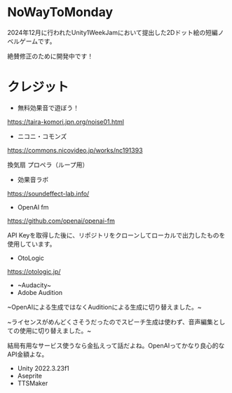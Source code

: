 # NoWayToMonday
2024年12月に行われたUnity1WeekJamにおいて提出した2Dドット絵の短編ノベルゲームです。

絶賛修正のために開発中です！
# クレジット
- 無料効果音で遊ぼう！

https://taira-komori.jpn.org/noise01.html

- ニコニ・コモンズ

https://commons.nicovideo.jp/works/nc191393

換気扇 プロペラ（ループ用）
- 効果音ラボ

https://soundeffect-lab.info/
- OpenAI fm

https://github.com/openai/openai-fm

API Keyを取得した後に、リポジトリをクローンしてローカルで出力したものを使用しています。
- OtoLogic

https://otologic.jp/

- ~Audacity~
- Adobe Audition

~OpenAIによる生成ではなくAuditionによる生成に切り替えました。~

~ライセンスがめんどくさそうだったのでスピーチ生成は使わず、音声編集としての使用に切り替えました。~

結局有用なサービス使うなら金払えって話だよね。OpenAIってかなり良心的なAPI金額よな。
- Unity 2022.3.23f1
- Aseprite
- TTSMaker

